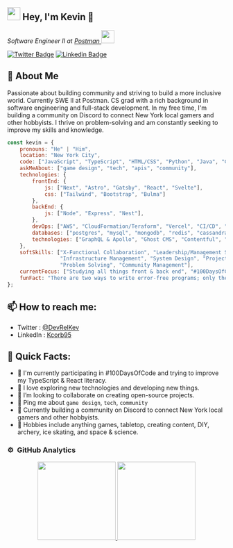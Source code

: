 <h2><img src="https://emojis.slackmojis.com/emojis/images/1531849430/4246/blob-sunglasses.gif?1531849430" width="30"/> Hey, I'm Kevin 👋 </h2>
<p><em>Software Engineer II at <a href="https://github.com/postmanlabs">Postman </a><img src="https://static-00.iconduck.com/assets.00/postman-icon-497x512-beb7sy75.png" width="30"></em></p>

[![Twitter Badge](https://img.shields.io/badge/-@DevRelKev-1ca0f1?style=flat-square&labelColor=1ca0f1&logo=twitter&logoColor=white&link=https://twitter.com/DevRelKev)](https://twitter.com/devrelkev)
[![Linkedin Badge](https://img.shields.io/badge/-Kcorb95-blue?style=flat-square&logo=Linkedin&logoColor=white&link=https://www.linkedin.com/in/Kcorb95/)](https://www.linkedin.com/in/kcorb95/)

## 🧐 About Me
Passionate about building community and striving to build a more inclusive world. Currently SWE II at Postman. CS grad with a rich background in software engineering and full-stack development. In my free time, I'm building a community on Discord to connect New York local gamers and other hobbyists. I thrive on problem-solving and am constantly seeking to improve my skills and knowledge.
```javascript
const kevin = {
    pronouns: "He" | "Him",
    location: "New York City",
    code: ["JavaScript", "TypeScript", "HTML/CSS", "Python", "Java", "C#", "C++"],
    askMeAbout: ["game design", "tech", "apis", "community"],
    technologies: {
        frontEnd: {
            js: ["Next", "Astro", "Gatsby", "React", "Svelte"],
            css: ["Tailwind", "Bootstrap", "Bulma"]
        },
        backEnd: {
            js: ["Node", "Express", "Nest"],
        },
        devOps: ["AWS", "CloudFormation/Teraform", "Vercel", "CI/CD", "Docker🐳", "Nginx"],
        databases: ["postgres", "mysql", "mongodb", "redis", "cassandra", "sqlite"],
        technologies: ["GraphQL & Apollo", "Ghost CMS", "Contentful", "Prisma", "Postman", "Firebase"]
    },
    softSkills: ["X-Functional Collaboration", "Leadership/Management Skills", "Mentorship", "Responsive Design",
                 "Infrastructure Management", "System Design", "Project Management", "Autonomy & Proactivity",
                 "Problem Solving", "Community Management"],
    currentFocus: ["Studying all things front & back end", "#100DaysOfCode", "Becoming a LeetCode 150 champ 💪"],
    funFact: "There are two ways to write error-free programs; only the third one works"
};
```

## 📫 How to reach me:

- Twitter : [@DevRelKev](https://twitter.com/devrelkev)
- LinkedIn : [Kcorb95](https://www.linkedin.com/in/Kcorb95/)

## 🚀 Quick Facts:

- 🔭 I'm currently participating in #100DaysOfCode and trying to improve my TypeScript & React literacy.
- 🌱 I love exploring new technologies and developing new things.
- 👯 I’m looking to collaborate on creating open-source projects.
- 💬 Ping me about `game design`, `tech`, `community`
- 🚧 Currently building a community on Discord to connect New York local gamers and other hobbyists.
- 🎳 Hobbies include anything games, tabletop, creating content, DIY, archery, ice skating, and space & science.

### ⚙️ &nbsp;GitHub Analytics

<p align="center">
<a href="https://github.com/Kcorb95">
  <img height="180em" src="https://github-readme-stats-eight-theta.vercel.app/api?username=Kcorb95&show_icons=true&theme=algolia&include_all_commits=true&count_private=true"/>
  <img height="180em" src="https://github-readme-stats-eight-theta.vercel.app/api/top-langs/?username=Kcorb95&layout=compact&langs_count=8&theme=algolia"/>
</a>
</p>
